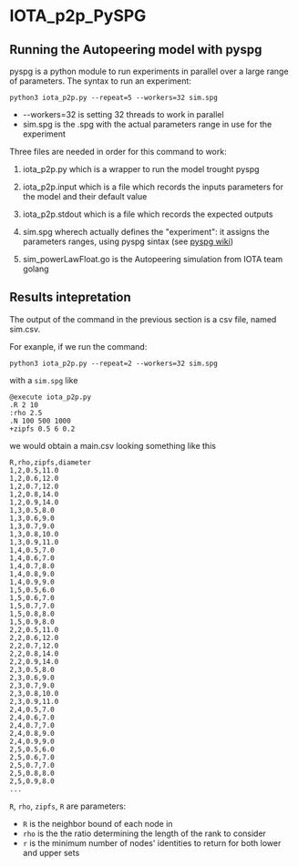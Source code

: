 # IOTA_p2p_PySPG


## Running the Autopeering model with pyspg

pyspg is a python module to run experiments in parallel over a large range of parameters. The syntax to run an experiment:

`python3 iota_p2p.py --repeat=5 --workers=32 sim.spg`

- --workers=32 is setting 32 threads to work in parallel
- sim.spg is the .spg with the actual parameters range in use for the experiment


Three files are needed in order for this command to work:

1. iota_p2p.py which is a wrapper to run the model trought pyspg

2. iota_p2p.input which is a file which records the inputs parameters for the model and their default value

3. iota_p2p.stdout which is a file which records the expected outputs

4. sim.spg wherech actually defines the "experiment": it assigns the parameters ranges, using pyspg sintax (see [pyspg wiki](https://github.com/tessonec/PySPG/wiki/Tutorial%3A-A-crash-course))

5. sim_powerLawFloat.go is the Autopeering simulation from IOTA team golang


 ## Results intepretation

The output of the command in the previous section is a csv file, named sim.csv.

For exanple, if we run the command:

`python3 iota_p2p.py --repeat=2 --workers=32 sim.spg`

with a `sim.spg` like

```
@execute iota_p2p.py                                   
.R 2 10  
:rho 2.5  
.N 100 500 1000  
+zipfs 0.5 6 0.2
```

we would obtain a main.csv looking something like this

```
R,rho,zipfs,diameter
1,2,0.5,11.0
1,2,0.6,12.0
1,2,0.7,12.0
1,2,0.8,14.0
1,2,0.9,14.0
1,3,0.5,8.0
1,3,0.6,9.0
1,3,0.7,9.0
1,3,0.8,10.0
1,3,0.9,11.0
1,4,0.5,7.0
1,4,0.6,7.0
1,4,0.7,8.0
1,4,0.8,9.0
1,4,0.9,9.0
1,5,0.5,6.0
1,5,0.6,7.0
1,5,0.7,7.0
1,5,0.8,8.0
1,5,0.9,8.0
2,2,0.5,11.0
2,2,0.6,12.0
2,2,0.7,12.0
2,2,0.8,14.0
2,2,0.9,14.0
2,3,0.5,8.0
2,3,0.6,9.0
2,3,0.7,9.0
2,3,0.8,10.0
2,3,0.9,11.0
2,4,0.5,7.0
2,4,0.6,7.0
2,4,0.7,7.0
2,4,0.8,9.0
2,4,0.9,9.0
2,5,0.5,6.0
2,5,0.6,7.0
2,5,0.7,7.0
2,5,0.8,8.0
2,5,0.9,8.0
...
```

`R`, `rho`, `zipfs`, `R` are parameters:
- `R` is the neighbor bound of each node in 
- `rho` is the the ratio determining the length of the rank to consider
- `r` is the minimum number of nodes' identities to return for both lower and upper sets
